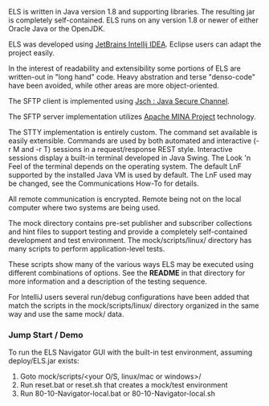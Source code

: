 ELS is written in Java version 1.8 and supporting libraries. The resulting jar
is completely self-contained. ELS runs on any version 1.8 or newer of either Oracle
Java or the OpenJDK.

ELS was developed using [JetBrains Intellij IDEA](https://www.jetbrains.com/idea/). Eclipse
users can adapt the project easily.

In the interest of readability and extensibility some portions of ELS are written-out in "long hand" code.
Heavy abstration and terse "denso-code" have been avoided, while other areas are
more object-oriented.

The SFTP client is implemented using [Jsch : Java Secure Channel](http://www.jcraft.com/jsch/).

The SFTP server implementation utilizes [Apache MINA Project](https://mina.apache.org/sshd-project/)
technology.

The STTY implementation is entirely custom. The command set available is
easily extensible. Commands are used by both automated and interactive (-r M and -r T) sessions
in a request/response REST style. Interactive sessions display a built-in terminal developed
in Java Swing. The Look 'n Feel of the terminal depends on the operating system. The default LnF
supported by the installed Java VM is used by default. The LnF used may be changed, see the
Communications How-To for details.

All remote communication is encrypted. Remote being not on the local computer where two
systems are being used.

The mock directory contains pre-set publisher and subscriber collections and hint files
to support testing and provide a completely self-contained development and test environment.
The mock/scripts/linux/ directory has many scripts to perform application-level tests.

These scripts show many of the various ways ELS may be executed using different combinations
of options. See the **README** in that directory for more information and a description of 
the testing sequence.

For IntelliJ users several run/debug configurations have been added that match the scripts in
the mock/scripts/linux/ directory organized in the same way and use the same mock/ data.

### Jump Start / Demo

To run the ELS Navigator GUI with the built-in test environment, assuming
deploy/ELS.jar exists:

 1. Goto mock/scripts/<your O/S, linux/mac or windows>/
 2. Run reset.bat or reset.sh  that creates a mock/test environment
 3. Run 80-10-Navigator-local.bat or 80-10-Navigator-local.sh
